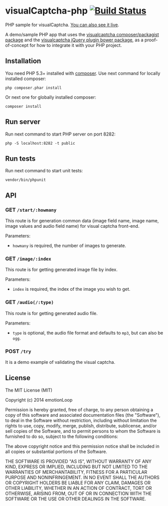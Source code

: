 visualCaptcha-php [![Build Status](https://travis-ci.org/emotionLoop/visualCaptcha-PHP.png?branch=master)](https://travis-ci.org/emotionLoop/visualCaptcha-PHP)
==================

PHP sample for visualCaptcha. [You can also see it live](http://demo.visualcaptcha.net).

A demo/sample PHP app that uses the [visualcaptcha composer/packagist package](https://github.com/emotionLoop/visualCaptcha-packagist) and the [visualcaptcha jQuery plugin bower package](https://github.com/emotionLoop/visualCaptcha-frontend-jquery), as a proof-of-concept for how to integrate it with your PHP project.


## Installation 

You need PHP 5.3+ installed with [composer](https://getcomposer.org/doc/00-intro.md#downloading-the-composer-executable). Use next command for locally installed composer:
```
php composer.phar install
```
Or next one for globally installed composer:
```
composer install
```


## Run server

Run next command to start PHP server on port 8282:
```
php -S localhost:8282 -t public
```


## Run tests

Run next command to start unit tests:
```
vendor/bin/phpunit
```


## API

### GET `/start/:howmany`

This route is for generation common data (image field name, image name, image values and audio field name) for visual captcha front-end.

Parameters:

- `howmany` is required, the number of images to generate.

### GET `/image/:index`

This route is for getting generated image file by index. 

Parameters:

- `index` is required, the index of the image you wish to get.

### GET `/audio(/:type)`

This route is for getting generated audio file.

Parameters:

- `type` is optional, the audio file format and defaults to `mp3`, but can also be `ogg`.

### POST `/try` 

It is a demo example of validating the visual captcha.


## License

The MIT License (MIT)

Copyright (c) 2014 emotionLoop

Permission is hereby granted, free of charge, to any person obtaining a copy of
this software and associated documentation files (the "Software"), to deal in
the Software without restriction, including without limitation the rights to
use, copy, modify, merge, publish, distribute, sublicense, and/or sell copies of
the Software, and to permit persons to whom the Software is furnished to do so,
subject to the following conditions:

The above copyright notice and this permission notice shall be included in all
copies or substantial portions of the Software.

THE SOFTWARE IS PROVIDED "AS IS", WITHOUT WARRANTY OF ANY KIND, EXPRESS OR
IMPLIED, INCLUDING BUT NOT LIMITED TO THE WARRANTIES OF MERCHANTABILITY, FITNESS
FOR A PARTICULAR PURPOSE AND NONINFRINGEMENT. IN NO EVENT SHALL THE AUTHORS OR
COPYRIGHT HOLDERS BE LIABLE FOR ANY CLAIM, DAMAGES OR OTHER LIABILITY, WHETHER
IN AN ACTION OF CONTRACT, TORT OR OTHERWISE, ARISING FROM, OUT OF OR IN
CONNECTION WITH THE SOFTWARE OR THE USE OR OTHER DEALINGS IN THE SOFTWARE.
